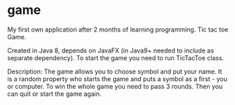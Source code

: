 # game
My first own application after 2 months of learning programming. Tic tac toe Game.

Created in Java 8, depends on JavaFX (in Java9+ needed to include as separate dependency).
To start the game you need to run TicTacToe class.

Description:
The game allows you to choose symbol and put your name. 
It is a random property who starts the game and puts a symbol as a first - you or computer.
To win the whole game you need to pass 3 rounds. Then you can quit or start the game again.
